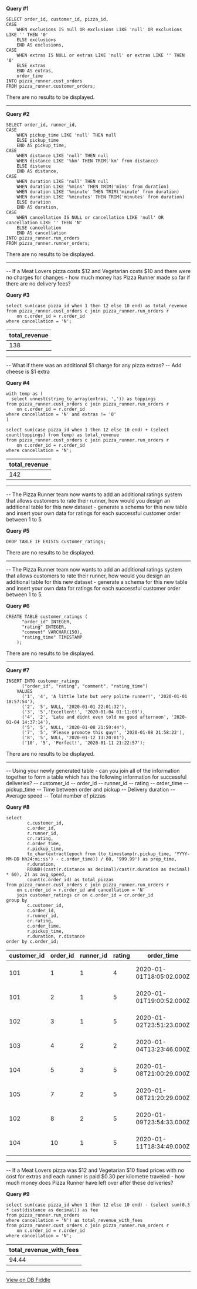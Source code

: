 
**Query #1**

    SELECT order_id, customer_id, pizza_id, 
    CASE
    	WHEN exclusions IS null OR exclusions LIKE 'null' OR exclusions LIKE '' THEN '0'
    	ELSE exclusions
    	END AS exclusions,
    CASE
    	WHEN extras IS NULL or extras LIKE 'null' or extras LIKE '' THEN '0'
    	ELSE extras
    	END AS extras,
    	order_time
    INTO pizza_runner.cust_orders
    FROM pizza_runner.customer_orders;

There are no results to be displayed.

---
**Query #2**

    SELECT order_id, runner_id,  
    CASE
    	WHEN pickup_time LIKE 'null' THEN null 
    	ELSE pickup_time
    	END AS pickup_time,
    CASE
    	WHEN distance LIKE 'null' THEN null
    	WHEN distance LIKE '%km' THEN TRIM('km' from distance)
    	ELSE distance
    	END AS distance,
    CASE
    	WHEN duration LIKE 'null' THEN null
    	WHEN duration LIKE '%mins' THEN TRIM('mins' from duration)
    	WHEN duration LIKE '%minute' THEN TRIM('minute' from duration)
    	WHEN duration LIKE '%minutes' THEN TRIM('minutes' from duration)
    	ELSE duration
    	END AS duration,
    CASE
    	WHEN cancellation IS NULL or cancellation LIKE 'null' OR cancellation LIKE '' THEN 'N'
    	ELSE cancellation
    	END AS cancellation
    INTO pizza_runner.run_orders
    FROM pizza_runner.runner_orders;

There are no results to be displayed.

---

-- If a Meat Lovers pizza costs $12 and Vegetarian costs $10 and there were no charges for changes - how much money has Pizza Runner made so far if there are no delivery fees? 

**Query #3**

    select sum(case pizza_id when 1 then 12 else 10 end) as total_revenue
    from pizza_runner.cust_orders c join pizza_runner.run_orders r
    	on c.order_id = r.order_id
    where cancellation = 'N';

| total_revenue |
| ------------- |
| 138           |

---
-- What if there was an additional $1 charge for any pizza extras?
-- Add cheese is $1 extra

**Query #4**

    with temp as (
      select unnest(string_to_array(extras, ',')) as toppings
    from pizza_runner.cust_orders c join pizza_runner.run_orders r
    	on c.order_id = r.order_id
    where cancellation = 'N' and extras != '0'
    )
    
    select sum(case pizza_id when 1 then 12 else 10 end) + (select count(toppings) from temp) as total_revenue
    from pizza_runner.cust_orders c join pizza_runner.run_orders r
    	on c.order_id = r.order_id
    where cancellation = 'N';

| total_revenue |
| ------------- |
| 142           |

---
-- The Pizza Runner team now wants to add an additional ratings system that allows customers to rate their runner, how would you design an additional table for this new dataset - generate a schema for this new table and insert your own data for ratings for each successful customer order between 1 to 5.

**Query #5**

    DROP TABLE IF EXISTS customer_ratings;

There are no results to be displayed.

---
-- The Pizza Runner team now wants to add an additional ratings system that allows customers to rate their runner, how would you design an additional table for this new dataset - generate a schema for this new table and insert your own data for ratings for each successful customer order between 1 to 5.

**Query #6**

    CREATE TABLE customer_ratings (
          "order_id" INTEGER,
          "rating" INTEGER,
          "comment" VARCHAR(150),
          "rating_time" TIMESTAMP
        );

There are no results to be displayed.

---
**Query #7**

    INSERT INTO customer_ratings
          ("order_id", "rating", "comment", "rating_time")
        VALUES
          ('1', '4', 'A little late but very polite runner!', '2020-01-01 18:57:54'),
          ('2', '5', NULL, '2020-01-01 22:01:32'),
          ('3', '5','Excellent!', '2020-01-04 01:11:09'),
          ('4', '2', 'Late and didnt even told me good afternoon', '2020-01-04 14:37:14'),
          ('5', '5', NULL, '2020-01-08 21:59:44'),
          ('7', '5', 'Please promote this guy!', '2020-01-08 21:58:22'),
          ('8', '5', NULL, '2020-01-12 13:20:01'),
          ('10', '5', 'Perfect!', '2020-01-11 21:22:57');

There are no results to be displayed.

---
-- Using your newly generated table - can you join all of the information together to form a table which has the following information for successful deliveries?
-- customer_id
-- order_id
-- runner_id
-- rating
-- order_time
-- pickup_time
-- Time between order and pickup
-- Delivery duration
-- Average speed
-- Total number of pizzas

**Query #8**

    select 
    		c.customer_id,
            c.order_id,
            r.runner_id,
            cr.rating,
            c.order_time,
            r.pickup_time,
            to_char(extract(epoch from (to_timestamp(r.pickup_time, 'YYYY-MM-DD hh24:mi:ss') - c.order_time)) / 60, '999.99') as prep_time,
            r.duration,
            ROUND((cast(r.distance as decimal)/cast(r.duration as decimal) * 60), 2) as avg_speed,
            count(c.order_id) as total_pizzas
    from pizza_runner.cust_orders c join pizza_runner.run_orders r
    	on c.order_id = r.order_id and cancellation = 'N'
        join customer_ratings cr on c.order_id = cr.order_id
    group by 
    		c.customer_id,
            c.order_id,
            r.runner_id,
            cr.rating,
            c.order_time,
            r.pickup_time, 
            r.duration, r.distance
    order by c.order_id;

| customer_id | order_id | runner_id | rating | order_time               | pickup_time         | prep_time | duration | avg_speed | total_pizzas |
| ----------- | -------- | --------- | ------ | ------------------------ | ------------------- | --------- | -------- | --------- | ------------ |
| 101         | 1        | 1         | 4      | 2020-01-01T18:05:02.000Z | 2020-01-01 18:15:34 |   10.53   | 32       | 37.50     | 1            |
| 101         | 2        | 1         | 5      | 2020-01-01T19:00:52.000Z | 2020-01-01 19:10:54 |   10.03   | 27       | 44.44     | 1            |
| 102         | 3        | 1         | 5      | 2020-01-02T23:51:23.000Z | 2020-01-03 00:12:37 |   21.23   | 20       | 40.20     | 2            |
| 103         | 4        | 2         | 2      | 2020-01-04T13:23:46.000Z | 2020-01-04 13:53:03 |   29.28   | 40       | 35.10     | 3            |
| 104         | 5        | 3         | 5      | 2020-01-08T21:00:29.000Z | 2020-01-08 21:10:57 |   10.47   | 15       | 40.00     | 1            |
| 105         | 7        | 2         | 5      | 2020-01-08T21:20:29.000Z | 2020-01-08 21:30:45 |   10.27   | 25       | 60.00     | 1            |
| 102         | 8        | 2         | 5      | 2020-01-09T23:54:33.000Z | 2020-01-10 00:15:02 |   20.48   | 15       | 93.60     | 1            |
| 104         | 10       | 1         | 5      | 2020-01-11T18:34:49.000Z | 2020-01-11 18:50:20 |   15.52   | 10       | 60.00     | 2            |

---
-- If a Meat Lovers pizza was $12 and Vegetarian $10 fixed prices with no cost for extras and each runner is paid $0.30 per kilometre traveled - how much money does Pizza Runner have left over after these deliveries?

**Query #9**

    select sum(case pizza_id when 1 then 12 else 10 end) - (select sum(0.3 * cast(distance as decimal)) as fee
    from pizza_runner.run_orders
    where cancellation = 'N') as total_revenue_with_fees
    from pizza_runner.cust_orders c join pizza_runner.run_orders r
    	on c.order_id = r.order_id
    where cancellation = 'N';

| total_revenue_with_fees |
| ----------------------- |
| 94.44                   |

---

[View on DB Fiddle](https://www.db-fiddle.com/f/7VcQKQwsS3CTkGRFG7vu98/1016)